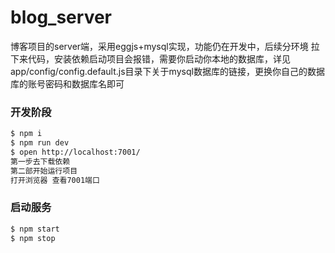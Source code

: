 <!--
 * @Description: readme
 * @Date: 2022-06-30 15:05:49
 * @Version: 0.1
 * @Autor: fulei
 * @LastEditors: fulei
 * @LastEditTime: 2022-06-30 20:59:12
-->
# blog_server

博客项目的server端，采用eggjs+mysql实现，功能仍在开发中，后续分环境
拉下来代码，安装依赖启动项目会报错，需要你启动你本地的数据库，详见app/config/config.default.js目录下关于mysql数据库的链接，更换你自己的数据库的账号密码和数据库名即可

### 开发阶段

```bash
$ npm i
$ npm run dev
$ open http://localhost:7001/
第一步去下载依赖
第二部开始运行项目
打开浏览器 查看7001端口 
```

### 启动服务

```bash
$ npm start
$ npm stop
```
